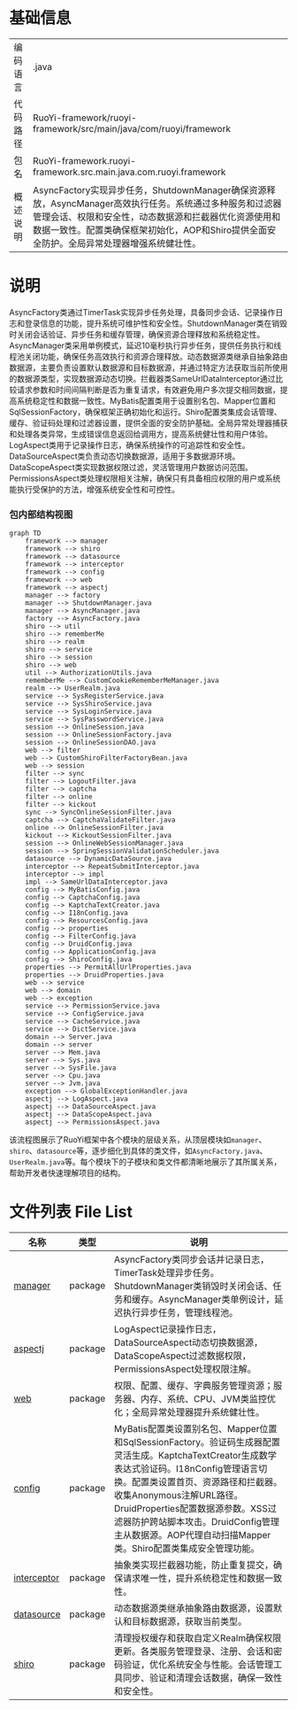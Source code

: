 # 基础信息

|      |      |
|------|------|
| 编码语言 | .java |
| 代码路径 | RuoYi-framework/ruoyi-framework/src/main/java/com/ruoyi/framework |
| 包名 | RuoYi-framework.ruoyi-framework.src.main.java.com.ruoyi.framework |
| 概述说明 | AsyncFactory实现异步任务，ShutdownManager确保资源释放，AsyncManager高效执行任务。系统通过多种服务和过滤器管理会话、权限和安全性，动态数据源和拦截器优化资源使用和数据一致性。配置类确保框架初始化，AOP和Shiro提供全面安全防护。全局异常处理器增强系统健壮性。 |

# 说明

AsyncFactory类通过TimerTask实现异步任务处理，具备同步会话、记录操作日志和登录信息的功能，提升系统可维护性和安全性。ShutdownManager类在销毁时关闭会话验证、异步任务和缓存管理，确保资源合理释放和系统稳定性。AsyncManager类采用单例模式，延迟10毫秒执行异步任务，提供任务执行和线程池关闭功能，确保任务高效执行和资源合理释放。动态数据源类继承自抽象路由数据源，主要负责设置默认数据源和目标数据源，并通过特定方法获取当前所使用的数据源类型，实现数据源动态切换。拦截器类SameUrlDataInterceptor通过比较请求参数和时间间隔判断是否为重复请求，有效避免用户多次提交相同数据，提高系统稳定性和数据一致性。MyBatis配置类用于设置别名包、Mapper位置和SqlSessionFactory，确保框架正确初始化和运行。Shiro配置类集成会话管理、缓存、验证码处理和过滤器设置，提供全面的安全防护基础。全局异常处理器捕获和处理各类异常，生成错误信息返回给调用方，提高系统健壮性和用户体验。LogAspect类用于记录操作日志，确保系统操作的可追踪性和安全性。DataSourceAspect类负责动态切换数据源，适用于多数据源环境。DataScopeAspect类实现数据权限过滤，灵活管理用户数据访问范围。PermissionsAspect类处理权限相关注解，确保只有具备相应权限的用户或系统能执行受保护的方法，增强系统安全性和可控性。


### 包内部结构视图

```mermaid
graph TD
    framework --> manager
    framework --> shiro
    framework --> datasource
    framework --> interceptor
    framework --> config
    framework --> web
    framework --> aspectj
    manager --> factory
    manager --> ShutdownManager.java
    manager --> AsyncManager.java
    factory --> AsyncFactory.java
    shiro --> util
    shiro --> rememberMe
    shiro --> realm
    shiro --> service
    shiro --> session
    shiro --> web
    util --> AuthorizationUtils.java
    rememberMe --> CustomCookieRememberMeManager.java
    realm --> UserRealm.java
    service --> SysRegisterService.java
    service --> SysShiroService.java
    service --> SysLoginService.java
    service --> SysPasswordService.java
    session --> OnlineSession.java
    session --> OnlineSessionFactory.java
    session --> OnlineSessionDAO.java
    web --> filter
    web --> CustomShiroFilterFactoryBean.java
    web --> session
    filter --> sync
    filter --> LogoutFilter.java
    filter --> captcha
    filter --> online
    filter --> kickout
    sync --> SyncOnlineSessionFilter.java
    captcha --> CaptchaValidateFilter.java
    online --> OnlineSessionFilter.java
    kickout --> KickoutSessionFilter.java
    session --> OnlineWebSessionManager.java
    session --> SpringSessionValidationScheduler.java
    datasource --> DynamicDataSource.java
    interceptor --> RepeatSubmitInterceptor.java
    interceptor --> impl
    impl --> SameUrlDataInterceptor.java
    config --> MyBatisConfig.java
    config --> CaptchaConfig.java
    config --> KaptchaTextCreator.java
    config --> I18nConfig.java
    config --> ResourcesConfig.java
    config --> properties
    config --> FilterConfig.java
    config --> DruidConfig.java
    config --> ApplicationConfig.java
    config --> ShiroConfig.java
    properties --> PermitAllUrlProperties.java
    properties --> DruidProperties.java
    web --> service
    web --> domain
    web --> exception
    service --> PermissionService.java
    service --> ConfigService.java
    service --> CacheService.java
    service --> DictService.java
    domain --> Server.java
    domain --> server
    server --> Mem.java
    server --> Sys.java
    server --> SysFile.java
    server --> Cpu.java
    server --> Jvm.java
    exception --> GlobalExceptionHandler.java
    aspectj --> LogAspect.java
    aspectj --> DataSourceAspect.java
    aspectj --> DataScopeAspect.java
    aspectj --> PermissionsAspect.java
```

该流程图展示了RuoYi框架中各个模块的层级关系，从顶层模块如`manager`、`shiro`、`datasource`等，逐步细化到具体的类文件，如`AsyncFactory.java`、`UserRealm.java`等。每个模块下的子模块和类文件都清晰地展示了其所属关系，帮助开发者快速理解项目的结构。

# 文件列表 File List

| 名称   | 类型  | 说明 |
|-------|------|-------------|
| [manager](manager/_module.md) | package | AsyncFactory类同步会话并记录日志，TimerTask处理异步任务。ShutdownManager类销毁时关闭会话、任务和缓存。AsyncManager类单例设计，延迟执行异步任务，管理线程池。 |
| [aspectj](aspectj/_module.md) | package | LogAspect记录操作日志，DataSourceAspect动态切换数据源，DataScopeAspect过滤数据权限，PermissionsAspect处理权限注解。 |
| [web](web/_module.md) | package | 权限、配置、缓存、字典服务管理资源；服务器、内存、系统、CPU、JVM类监控优化；全局异常处理器提升系统健壮性。 |
| [config](config/_module.md) | package | MyBatis配置类设置别名包、Mapper位置和SqlSessionFactory。验证码生成器配置灵活生成。KaptchaTextCreator生成数学表达式验证码。I18nConfig管理语言切换。配置类设置首页、资源路径和拦截器。收集Anonymous注解URL路径。DruidProperties配置数据源参数。XSS过滤器防护跨站脚本攻击。DruidConfig管理主从数据源。AOP代理自动扫描Mapper类。Shiro配置类集成安全管理功能。 |
| [interceptor](interceptor/_module.md) | package | 抽象类实现拦截器功能，防止重复提交，确保请求唯一性，提升系统稳定性和数据一致性。 |
| [datasource](datasource/_module.md) | package | 动态数据源类继承抽象路由数据源，设置默认和目标数据源，获取当前类型。 |
| [shiro](shiro/_module.md) | package | 清理授权缓存和获取自定义Realm确保权限更新。各类服务管理登录、注册、会话和密码验证，优化系统安全与性能。会话管理工具同步、验证和清理会话数据，确保一致性和安全性。 |


